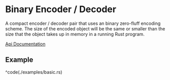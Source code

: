 # Binary Encoder / Decoder

A compact encoder / decoder pair that uses an binary zero-fluff encoding scheme.
The size of the encoded object will be the same or smaller than the size that
the object takes up in memory in a running Rust program.

[Api Documentation](http://tyoverby.github.io/binary-encode/binary_encode/)

## Example

^code(./examples/basic.rs)
